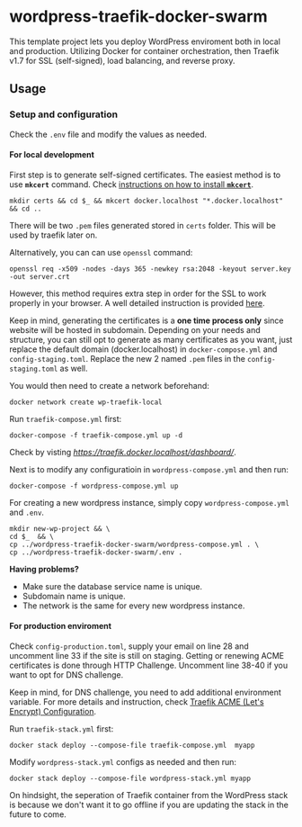 # wordpress-traefik-docker-swarm
This template project lets you deploy WordPress enviroment both in local and production. Utilizing Docker for container orchestration, then Traefik v1.7 for SSL (self-signed), load balancing, and reverse proxy.

## Usage

### Setup and configuration
Check the `.env` file and modify the values as needed.

#### For local development
First step is to generate self-signed certificates. The easiest method is to use **`mkcert`** command. Check [instructions on how to install **`mkcert`**](https://github.com/FiloSottile/mkcert#installation).
```
mkdir certs && cd $_ && mkcert docker.localhost "*.docker.localhost" && cd ..
```
There will be two `.pem` files generated stored in `certs` folder. This will be used by traefik later on.

Alternatively, you can can use `openssl` command:
```
openssl req -x509 -nodes -days 365 -newkey rsa:2048 -keyout server.key -out server.crt
```
However, this method requires extra step in order for the SSL to work properly in your browser. A well detailed instruction is provided [here](https://stackoverflow.com/questions/21488845/how-can-i-generate-a-self-signed-certificate-with-subjectaltname-using-openssl/21494483#21494483).

Keep in mind, generating the certificates is a **one time process only** since website will be hosted in subdomain. Depending on your needs and structure, you can still opt to generate as many certificates as you want, just replace the default domain (docker.localhost) in `docker-compose.yml` and `config-staging.toml`. Replace the new 2 named `.pem` files in the `config-staging.toml` as well.

You would then need to create a network beforehand:
```
docker network create wp-traefik-local
```

Run `traefik-compose.yml` first:
```
docker-compose -f traefik-compose.yml up -d
```
Check by visting *https://traefik.docker.localhost/dashboard/*.

Next is to modify any configuratioin in `wordpress-compose.yml` and then run:
```
docker-compose -f wordpress-compose.yml up
```

For creating a new wordpress instance, simply copy `wordpress-compose.yml` and `.env`.
```
mkdir new-wp-project && \
cd $_  && \
cp ../wordpress-traefik-docker-swarm/wordpress-compose.yml . \
cp ../wordpress-traefik-docker-swarm/.env .
```

**Having problems?** 
- Make sure the database service name is unique.
- Subdomain name is unique.
- The network is the same for every new wordpress instance.

#### For production enviroment
Check `config-production.toml`, supply your email on line 28 and uncomment line 33 if the site is still on staging. Getting or renewing ACME certificates is done through HTTP Challenge. Uncomment line 38-40 if you want to opt for DNS challenge.

Keep in mind, for DNS challenge, you need to add additional environment variable. For more details and instruction, check [Traefik ACME (Let's Encrypt) Configuration](https://docs.traefik.io/v1.7/configuration/acme/#dnschallenge).

Run `traefik-stack.yml` first:
```
docker stack deploy --compose-file traefik-compose.yml  myapp
```
Modify  `wordpress-stack.yml` configs as needed and then run:
```
docker stack deploy --compose-file wordpress-stack.yml myapp
```

On hindsight, the seperation of Traefik container from the WordPress stack is because we don't want it to go offline if you are updating the stack in the future to come. 
